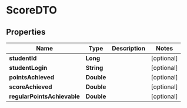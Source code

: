 

# ScoreDTO


## Properties

| Name | Type | Description | Notes |
|------------ | ------------- | ------------- | -------------|
|**studentId** | **Long** |  |  [optional] |
|**studentLogin** | **String** |  |  [optional] |
|**pointsAchieved** | **Double** |  |  [optional] |
|**scoreAchieved** | **Double** |  |  [optional] |
|**regularPointsAchievable** | **Double** |  |  [optional] |



